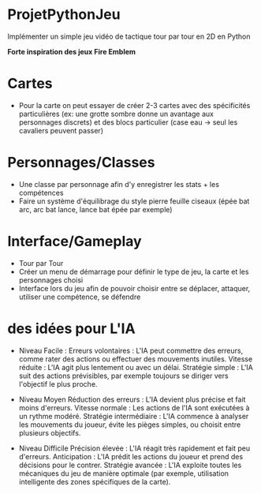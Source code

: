 # ProjetPythonJeu
Implémenter un simple jeu vidéo de tactique tour par tour en 2D en Python

**Forte inspiration des jeux Fire Emblem**
# Cartes
- Pour la carte on peut essayer de créer 2-3 cartes avec des spécificités particulières (ex: une grotte sombre donne un avantage aux personnages discrets) et des blocs particulier (case eau -> seul les cavaliers peuvent passer)

# Personnages/Classes
- Une classe par personnage afin d'y enregistrer les stats + les compétences
- Faire un système d'équilibrage du style pierre feuille ciseaux (épée bat arc, arc bat lance, lance bat épée par exemple)

# Interface/Gameplay
- Tour par Tour
- Créer un menu de démarrage pour définir le type de jeu, la carte et les personnages choisi
- Interface lors du jeu afin de pouvoir choisir entre se déplacer, attaquer, utiliser une compétence, se défendre

#  des idées pour L'IA 
 
* Niveau  Facile : 
Erreurs volontaires : L'IA peut commettre des erreurs, comme rater des actions ou effectuer des mouvements inutiles.
Vitesse réduite : L'IA agit plus lentement ou avec un délai.
Stratégie simple : L'IA suit des actions prévisibles, par exemple toujours se diriger vers l'objectif le plus proche. 

* Niveau Moyen
Réduction des erreurs : L'IA devient plus précise et fait moins d'erreurs.
Vitesse normale : Les actions de l'IA sont exécutées à un rythme modéré.
Stratégie intermédiaire : L'IA commence à analyser les mouvements du joueur, évite les pièges simples, ou choisit entre plusieurs objectifs.

* Niveau Difficile
Précision élevée : L'IA réagit très rapidement et fait peu d'erreurs.
Anticipation : L'IA prédit les actions du joueur et prend des décisions pour le contrer.
Stratégie avancée : L'IA exploite toutes les mécaniques du jeu de manière optimale (par exemple, utilisation intelligente des zones spécifiques de la carte).
